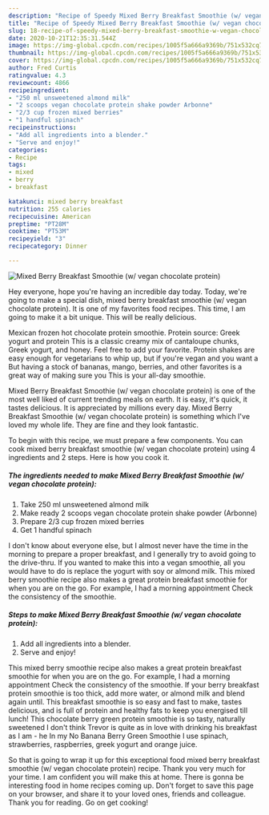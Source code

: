 ```yaml
---
description: "Recipe of Speedy Mixed Berry Breakfast Smoothie (w/ vegan chocolate protein)"
title: "Recipe of Speedy Mixed Berry Breakfast Smoothie (w/ vegan chocolate protein)"
slug: 18-recipe-of-speedy-mixed-berry-breakfast-smoothie-w-vegan-chocolate-protein
date: 2020-10-21T12:35:31.544Z
image: https://img-global.cpcdn.com/recipes/1005f5a666a9369b/751x532cq70/mixed-berry-breakfast-smoothie-w-vegan-chocolate-protein-recipe-main-photo.jpg
thumbnail: https://img-global.cpcdn.com/recipes/1005f5a666a9369b/751x532cq70/mixed-berry-breakfast-smoothie-w-vegan-chocolate-protein-recipe-main-photo.jpg
cover: https://img-global.cpcdn.com/recipes/1005f5a666a9369b/751x532cq70/mixed-berry-breakfast-smoothie-w-vegan-chocolate-protein-recipe-main-photo.jpg
author: Fred Curtis
ratingvalue: 4.3
reviewcount: 4866
recipeingredient:
- "250 ml unsweetened almond milk"
- "2 scoops vegan chocolate protein shake powder Arbonne"
- "2/3 cup frozen mixed berries"
- "1 handful spinach"
recipeinstructions:
- "Add all ingredients into a blender."
- "Serve and enjoy!"
categories:
- Recipe
tags:
- mixed
- berry
- breakfast

katakunci: mixed berry breakfast 
nutrition: 255 calories
recipecuisine: American
preptime: "PT28M"
cooktime: "PT53M"
recipeyield: "3"
recipecategory: Dinner

---
```



![Mixed Berry Breakfast Smoothie (w/ vegan chocolate protein)](https://img-global.cpcdn.com/recipes/1005f5a666a9369b/751x532cq70/mixed-berry-breakfast-smoothie-w-vegan-chocolate-protein-recipe-main-photo.jpg)

Hey everyone, hope you're having an incredible day today. Today, we're going to make a special dish, mixed berry breakfast smoothie (w/ vegan chocolate protein). It is one of my favorites food recipes. This time, I am going to make it a bit unique. This will be really delicious.

Mexican frozen hot chocolate protein smoothie. Protein source: Greek yogurt and protein This is a classic creamy mix of cantaloupe chunks, Greek yogurt, and honey. Feel free to add your favorite. Protein shakes are easy enough for vegetarians to whip up, but if you&#39;re vegan and you want a But having a stock of bananas, mango, berries, and other favorites is a great way of making sure you This is your all-day smoothie.

Mixed Berry Breakfast Smoothie (w/ vegan chocolate protein) is one of the most well liked of current trending meals on earth. It is easy, it's quick, it tastes delicious. It is appreciated by millions every day. Mixed Berry Breakfast Smoothie (w/ vegan chocolate protein) is something which I've loved my whole life. They are fine and they look fantastic.


To begin with this recipe, we must prepare a few components. You can cook mixed berry breakfast smoothie (w/ vegan chocolate protein) using 4 ingredients and 2 steps. Here is how you cook it.

<!--inarticleads1-->

##### The ingredients needed to make Mixed Berry Breakfast Smoothie (w/ vegan chocolate protein):

1. Take 250 ml unsweetened almond milk
1. Make ready 2 scoops vegan chocolate protein shake powder (Arbonne)
1. Prepare 2/3 cup frozen mixed berries
1. Get 1 handful spinach


I don&#39;t know about everyone else, but I almost never have the time in the morning to prepare a proper breakfast, and I generally try to avoid going to the drive-thru. If you wanted to make this into a vegan smoothie, all you would have to do is replace the yogurt with soy or almond milk. This mixed berry smoothie recipe also makes a great protein breakfast smoothie for when you are on the go. For example, I had a morning appointment Check the consistency of the smoothie. 

<!--inarticleads2-->

##### Steps to make Mixed Berry Breakfast Smoothie (w/ vegan chocolate protein):

1. Add all ingredients into a blender.
1. Serve and enjoy!


This mixed berry smoothie recipe also makes a great protein breakfast smoothie for when you are on the go. For example, I had a morning appointment Check the consistency of the smoothie. If your berry breakfast protein smoothie is too thick, add more water, or almond milk and blend again until. This breakfast smoothie is so easy and fast to make, tastes delicious, and is full of protein and healthy fats to keep you energised till lunch! This chocolate berry green protein smoothie is so tasty, naturally sweetened I don&#39;t think Trevor is quite as in love with drinking his breakfast as I am - he In my No Banana Berry Green Smoothie I use spinach, strawberries, raspberries, greek yogurt and orange juice. 

So that is going to wrap it up for this exceptional food mixed berry breakfast smoothie (w/ vegan chocolate protein) recipe. Thank you very much for your time. I am confident you will make this at home. There is gonna be interesting food in home recipes coming up. Don't forget to save this page on your browser, and share it to your loved ones, friends and colleague. Thank you for reading. Go on get cooking!
